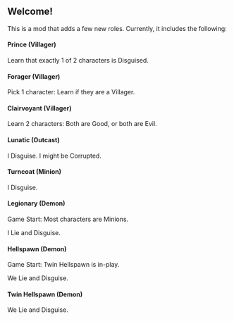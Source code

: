 ## Welcome!
This is a mod that adds a few new roles. Currently, it includes the following:
#### Prince (Villager)
Learn that exactly 1 of 2 characters is Disguised.
#### Forager (Villager)
Pick 1 character:
Learn if they are a Villager.
#### Clairvoyant (Villager)
Learn 2 characters: Both are Good, or both are Evil.
#### Lunatic (Outcast)
I Disguise.
I might be Corrupted.
#### Turncoat (Minion)
I Disguise.
#### Legionary (Demon)
Game Start:
Most characters are Minions.

I Lie and Disguise.
#### Hellspawn (Demon)
Game Start:
Twin Hellspawn is in-play.

We Lie and Disguise.
#### Twin Hellspawn (Demon)
We Lie and Disguise.
